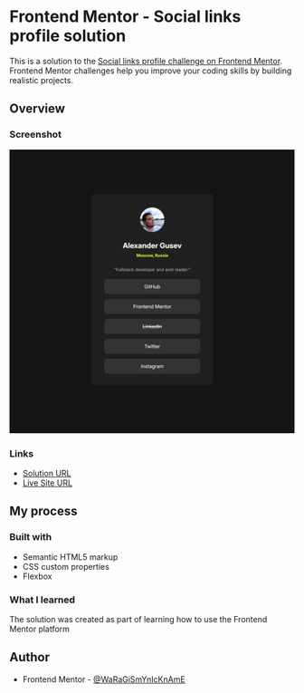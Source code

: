 # Frontend Mentor - Social links profile solution

This is a solution to the [Social links profile challenge on Frontend Mentor](https://www.frontendmentor.io/challenges/social-links-profile-UG32l9m6dQ). Frontend Mentor challenges help you improve your coding skills by building realistic projects.

## Overview

### Screenshot

![](./screenshot.png)

### Links

-   [Solution URL](https://www.frontendmentor.io/solutions/my-social-links-profile-4X7DNJVZR7)
-   [Live Site URL](https://WaRaGiSmYnIcKnAmE.github.io/social-links-profile/)

## My process

### Built with

-   Semantic HTML5 markup
-   CSS custom properties
-   Flexbox

### What I learned

The solution was created as part of learning how to use the Frontend Mentor platform

## Author

-   Frontend Mentor - [@WaRaGiSmYnIcKnAmE](https://www.frontendmentor.io/profile/WaRaGiSmYnIcKnAmE)
